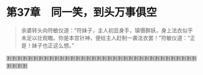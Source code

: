 
# 第37章　同一笑，到头万事俱空

> 余婆转头向符敏仪道：“符妹子，主人初显身手，镇慑群妖，身上法衣似乎未足以壮观瞻。你是本宫针神，便给主人赶制一袭法衣罢！”符敏仪道：“正是！妹子也正这么想。”

:u5272::u5272::u5272::u5272::u5272::u5272::u5272::u5272::u5272::u5272::u5272::u5272::u5272::u5272::u5272::u5272::u5272::u5272::u5272::u5272::u5272::u5272::u5272::u5272::u5272::u5272::u5272::u5272::u5272::u5272::u5272::u5272::u5272::u5272::u5272::u5272::u5272::u5272::u5272::u5272:
